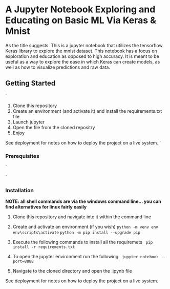 # A Jupyter Notebook Exploring and Educating on Basic ML Via Keras & Mnist 

As the title suggests. This is a jupyter notebook that utilizes the tensorflow Keras library to explore the mnist dataset. This notebook has a focus on exploration and education as opposed to high accuracy. It is meant to be useful as a way to explore the ease in which Keras can create models, as well as how to visualize predictions and raw data.

## Getting Started

`
1. Clone this repository
2. Create an environment (and activate it) and install the requirements.txt file
3. Launch jupyter
4. Open the file from the cloned repositry
5. Enjoy

See deployment for notes on how to deploy the project on a live system.
`

### Prerequisites

`

`

### Installation
**NOTE: all shell commands are via the windows command line... you can find alternatives for linux fairly easily**

1. Clone this repository and navigate into it within the command line

2. Create and activate an environment (if you wish)
` python -m venv env `
` env\scripts\activate `
` python -m pip install --upgrade pip `

3. Execute the following commands to install all the requiremets
` pip install -r requirements.txt`

4. To open the jupyter environment run the following
` jupyter notebook --port=8888`

5. Navigate to the cloned directory and open the .ipynb file

See deployment for notes on how to deploy the project on a live system.
